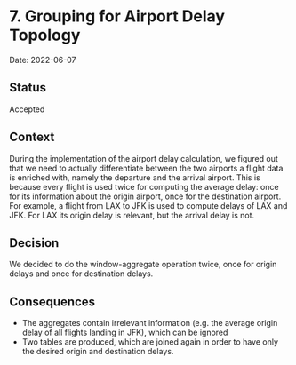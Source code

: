 # 7. Grouping for Airport Delay Topology

Date: 2022-06-07

## Status

Accepted

## Context

During the implementation of the airport delay calculation, we figured out that we need to actually differentiate between the two airports a flight data is enriched with, namely the departure and the arrival airport. This is because every flight is used twice for computing the average delay: once for its information about the origin airport, once for the destination airport. For example, a flight from LAX to JFK is used to compute delays of LAX and JFK. For LAX its origin delay is relevant, but the arrival delay is not.

## Decision

We decided to do the window-aggregate operation twice, once for origin delays and once for destination delays.

## Consequences

* The aggregates contain irrelevant information (e.g. the average origin delay of all flights landing in JFK), which can be ignored
* Two tables are produced, which are joined again in order to have only the desired origin and destination delays.